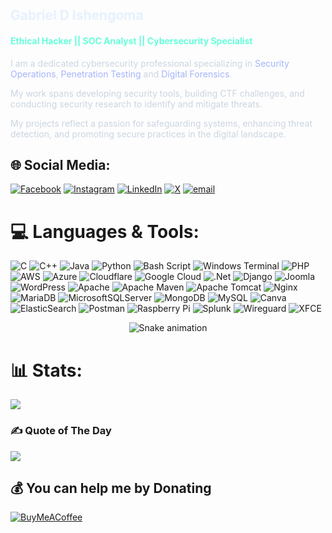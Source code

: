 <h2 style="color:#e6f1ff;">Gabriel D Ishengoma</h2>
<h4 style="color:#64ffda;">Ethical Hacker || SOC Analyst || Cybersecurity Specialist</h4>
<p style="color:#cbd5e1;">I am a dedicated cybersecurity professional specializing in 
  <span style="color:#a5b4fc;">Security Operations</span>, 
  <span style="color:#a5b4fc;">Penetration Testing</span> and 
  <span style="color:#a5b4fc;">Digital Forensics</span>.
</p>
<p style="color:#cbd5e1;">My work spans developing security tools, building CTF challenges, and conducting security research to identify and mitigate threats.</p>
<p style="color:#cbd5e1;">My projects reflect a passion for safeguarding systems, enhancing threat detection, and promoting secure practices in the digital landscape.</p>


## 🌐 Social Media:
[![Facebook](https://img.shields.io/badge/Facebook-%231877F2.svg?logo=Facebook&logoColor=white)](https://facebook.com/https://www.facebook.com/profile.php?id=100083981421840) [![Instagram](https://img.shields.io/badge/Instagram-%23E4405F.svg?logo=Instagram&logoColor=white)](https://instagram.com/gd_ishengoma) [![LinkedIn](https://img.shields.io/badge/LinkedIn-%230077B5.svg?logo=linkedin&logoColor=white)](https://linkedin.com/in/gabriel-d-ishengoma-1533631a5) [![X](https://img.shields.io/badge/X-black.svg?logo=X&logoColor=white)](https://x.com/GD_Ishengoma) [![email](https://img.shields.io/badge/Email-D14836?logo=gmail&logoColor=white)](mailto:gabriel.ishengoma29@gmail.com) 

# 💻 Languages & Tools:
![C](https://img.shields.io/badge/c-%2300599C.svg?style=for-the-badge&logo=c&logoColor=white) ![C++](https://img.shields.io/badge/c++-%2300599C.svg?style=for-the-badge&logo=c%2B%2B&logoColor=white) ![Java](https://img.shields.io/badge/java-%23ED8B00.svg?style=for-the-badge&logo=openjdk&logoColor=white) ![Python](https://img.shields.io/badge/python-3670A0?style=for-the-badge&logo=python&logoColor=ffdd54) ![Bash Script](https://img.shields.io/badge/bash_script-%23121011.svg?style=for-the-badge&logo=gnu-bash&logoColor=white) ![Windows Terminal](https://img.shields.io/badge/Windows%20Terminal-%234D4D4D.svg?style=for-the-badge&logo=windows-terminal&logoColor=white) ![PHP](https://img.shields.io/badge/php-%23777BB4.svg?style=for-the-badge&logo=php&logoColor=white) ![AWS](https://img.shields.io/badge/AWS-%23FF9900.svg?style=for-the-badge&logo=amazon-aws&logoColor=white) ![Azure](https://img.shields.io/badge/azure-%230072C6.svg?style=for-the-badge&logo=microsoftazure&logoColor=white) ![Cloudflare](https://img.shields.io/badge/Cloudflare-F38020?style=for-the-badge&logo=Cloudflare&logoColor=white) ![Google Cloud](https://img.shields.io/badge/GoogleCloud-%234285F4.svg?style=for-the-badge&logo=google-cloud&logoColor=white) ![.Net](https://img.shields.io/badge/.NET-5C2D91?style=for-the-badge&logo=.net&logoColor=white) ![Django](https://img.shields.io/badge/django-%23092E20.svg?style=for-the-badge&logo=django&logoColor=white) ![Joomla](https://img.shields.io/badge/joomla-%235091CD.svg?style=for-the-badge&logo=joomla&logoColor=white) ![WordPress](https://img.shields.io/badge/WordPress-%23117AC9.svg?style=for-the-badge&logo=WordPress&logoColor=white) ![Apache](https://img.shields.io/badge/apache-%23D42029.svg?style=for-the-badge&logo=apache&logoColor=white) ![Apache Maven](https://img.shields.io/badge/Apache%20Maven-C71A36?style=for-the-badge&logo=Apache%20Maven&logoColor=white) ![Apache Tomcat](https://img.shields.io/badge/apache%20tomcat-%23F8DC75.svg?style=for-the-badge&logo=apache-tomcat&logoColor=black) ![Nginx](https://img.shields.io/badge/nginx-%23009639.svg?style=for-the-badge&logo=nginx&logoColor=white) ![MariaDB](https://img.shields.io/badge/MariaDB-003545?style=for-the-badge&logo=mariadb&logoColor=white) ![MicrosoftSQLServer](https://img.shields.io/badge/Microsoft%20SQL%20Server-CC2927?style=for-the-badge&logo=microsoft%20sql%20server&logoColor=white) ![MongoDB](https://img.shields.io/badge/MongoDB-%234ea94b.svg?style=for-the-badge&logo=mongodb&logoColor=white) ![MySQL](https://img.shields.io/badge/mysql-4479A1.svg?style=for-the-badge&logo=mysql&logoColor=white) ![Canva](https://img.shields.io/badge/Canva-%2300C4CC.svg?style=for-the-badge&logo=Canva&logoColor=white) ![ElasticSearch](https://img.shields.io/badge/-ElasticSearch-005571?style=for-the-badge&logo=elasticsearch) ![Postman](https://img.shields.io/badge/Postman-FF6C37?style=for-the-badge&logo=postman&logoColor=white) ![Raspberry Pi](https://img.shields.io/badge/-Raspberry_Pi-C51A4A?style=for-the-badge&logo=Raspberry-Pi) ![Splunk](https://img.shields.io/badge/splunk-%23000000.svg?style=for-the-badge&logo=splunk&logoColor=white) ![Wireguard](https://img.shields.io/badge/wireguard-%2388171A.svg?style=for-the-badge&logo=wireguard&logoColor=white) ![XFCE](https://img.shields.io/badge/XFCE-%232284F2.svg?style=for-the-badge&logo=xfce&logoColor=white)

<!-- Snake Game Repo View -->

<div align="center">
  <img src="https://profile-readme-generator.com/assets/snake.svg" alt="Snake animation" />
</div>


# 📊 Stats:
![](https://github-readme-stats.vercel.app/api?username=Ish3ng0m4&theme=dark&hide_border=false&include_all_commits=true&count_private=false)<br/>
<!-- ![](https://nirzak-streak-stats.vercel.app/?user=Ish3ng0m4&theme=dark&hide_border=false)<br/>
![](https://github-readme-stats.vercel.app/api/top-langs/?username=Ish3ng0m4&theme=dark&hide_border=false&include_all_commits=true&count_private=false&layout=compact)

## 🏆 GitHub Trophies
![](https://github-profile-trophy.vercel.app/?username=Ish3ng0m4&theme=radical&no-frame=false&no-bg=true&margin-w=4) -->

### ✍️ Quote of The Day
![](https://quotes-github-readme.vercel.app/api?type=horizontal&theme=tokyonight)

<!--### 🔝 Top Contributed Repo
![](https://github-contributor-stats.vercel.app/api?username=Ish3ng0m4&limit=5&theme=dark&combine_all_yearly_contributions=true)

---
[![](https://visitcount.itsvg.in/api?id=Ish3ng0m4&icon=0&color=0)](https://visitcount.itsvg.in) -->

  ## 💰 You can help me by Donating
  [![BuyMeACoffee](https://img.shields.io/badge/Buy%20Me%20a%20Coffee-ffdd00?style=for-the-badge&logo=buy-me-a-coffee&logoColor=black)](https://buymeacoffee.com/https://buymeacoffee.com/gabrielishp) 

  
<!-- Proudly created with GPRM ( https://gprm.itsvg.in ) -->
